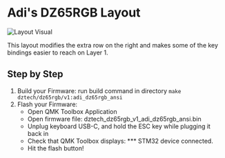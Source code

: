 # Adi's DZ65RGB Layout
![Layout Visual](https://i.imgur.com/xuFkvVI.png)

This layout modifies the extra row on the right and makes some of the key bindings easier to reach on Layer 1.
## Step by Step
1. Build your Firmware: run build command in directory
```make dztech/dz65rgb/v1:adi_dz65rgb_ansi```
2. Flash your Firmware:
    * Open QMK Toolbox Application
    * Open firmware file: dztech_dz65rgb_v1_adi_dz65rgb_ansi.bin
    * Unplug keyboard USB-C, and hold the ESC key while plugging it back in
    * Check that QMK Toolbox displays: *** STM32 device connected. 
    * Hit the flash button!
